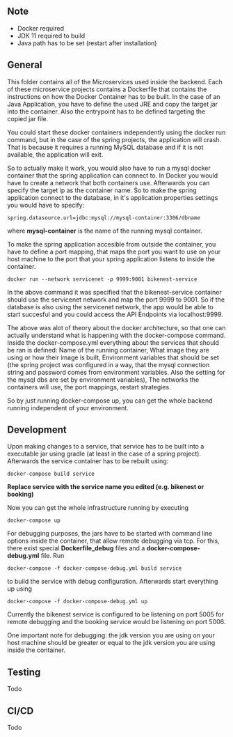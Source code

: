 ## Note
- Docker required
- JDK 11 required to build
- Java path has to be set (restart after installation)

## General
This folder contains all of the Microservices used inside the backend.
Each of these microservice projects contains a Dockerfile that contains the instructions on how the Docker Container has to be built. In the case of an Java Application, you have to define the used JRE and copy the target jar into the container. Also the entrypoint has to be defined targeting the copied jar file.

You could start these docker containers independently using the docker run command, but in the case of the spring projects, the application will crash. That is because it requires a running MySQL database and if it is not available, the application will exit.

So to actually make it work, you would also have to run a mysql docker container that the spring application can connect to. In Docker you would have to create a network that both containers use. Afterwards you can specify the target ip as the container name.
So to make the spring application connect to the database, in it's application.properties settings you would have to specify:

    spring.datasource.url=jdbc:mysql://mysql-container:3306/dbname
where **mysql-container** is the name of the running mysql container.

To make the spring application accesible from outside the container, you have to define a port mapping, that maps the port you want to use on your host machine to the port that your spring application listens to inside the container.

    docker run --network servicenet -p 9999:9001 bikenest-service
In the above command it was specified that the bikenest-service container should use the servicenet network and map the port 9999 to 9001. So if the database is also using the servicenet network, the app would be able to start succesful and you could access the API Endpoints via localhost:9999.

The above was alot of theory about the docker architecture, so that one can actually understand what is happening with the docker-compose command.
Inside the docker-compose.yml everything about the services that should be ran is defined:
Name of the running container,
What image they are using or how their image is built,
Environment variables that should be set (the spring project was configured in a way, that the mysql connection string and password comes from environment variables. Also the setting for the mysql dbs are set by environment variables),
The networks the containers will use,
the port mappings,
restart strategies.

So by just running docker-compose up, you can get the whole backend running independent of your environment.

## Development

Upon making changes to a service, that service has to be built into a executable jar using gradle (at least in the case of a spring project).
Afterwards the service container has to be rebuilt using:

    docker-compose build service
 **Replace service with the service name you edited (e.g. bikenest or booking)**

Now you can get the whole infrastructure running by executing

    docker-compose up
 
 For debugging purposes, the jars have to be started with command line options inside the container, that allow remote debugging via tcp. For this, there exist special **Dockerfile_debug** files and a **docker-compose-debug.yml** file.
Run

	docker-compose -f docker-compose-debug.yml build service
 to build the service with debug configuration. Afterwards start everything up using

    docker-compose -f docker-compose-debug.yml up

Currently the bikenest service is configured to be listening on port 5005 for remote debugging and the booking service would be listening on port 5006.

One important note for debugging: the jdk version you are using on your host machine should be greater or equal to the jdk version you are using inside the container.

## Testing

Todo

## CI/CD
Todo

